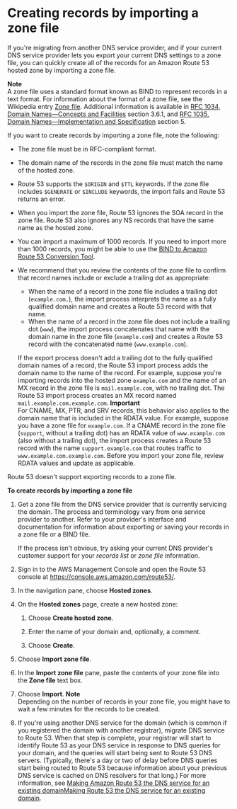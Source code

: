 # Creating records by importing a zone file<a name="resource-record-sets-creating-import"></a>

If you're migrating from another DNS service provider, and if your current DNS service provider lets you export your current DNS settings to a zone file, you can quickly create all of the records for an Amazon Route 53 hosted zone by importing a zone file\.

**Note**  
A zone file uses a standard format known as BIND to represent records in a text format\. For information about the format of a zone file, see the Wikipedia entry [Zone file](https://en.wikipedia.org/wiki/Zone_file)\. Additional information is available in [RFC 1034, Domain Names—Concepts and Facilities](http://tools.ietf.org/html/rfc1034) section 3\.6\.1, and [RFC 1035, Domain Names—Implementation and Specification](http://tools.ietf.org/html/rfc1035) section 5\. 

If you want to create records by importing a zone file, note the following:
+ The zone file must be in RFC\-compliant format\.
+ The domain name of the records in the zone file must match the name of the hosted zone\.
+ Route 53 supports the `$ORIGIN` and `$TTL` keywords\. If the zone file includes `$GENERATE` or `$INCLUDE` keywords, the import fails and Route 53 returns an error\.
+ When you import the zone file, Route 53 ignores the SOA record in the zone file\. Route 53 also ignores any NS records that have the same name as the hosted zone\.
+ You can import a maximum of 1000 records\. If you need to import more than 1000 records, you might be able to use the [BIND to Amazon Route 53 Conversion Tool](https://aws.amazon.com/code/4495891528591897)\.
+ We recommend that you review the contents of the zone file to confirm that record names include or exclude a trailing dot as appropriate:
  + When the name of a record in the zone file includes a trailing dot \(`example.com.`\), the import process interprets the name as a fully qualified domain name and creates a Route 53 record with that name\.
  + When the name of a record in the zone file does not include a trailing dot \(`www`\), the import process concatenates that name with the domain name in the zone file \(`example.com`\) and creates a Route 53 record with the concatenated name \(`www.example.com`\)\.

  If the export process doesn't add a trailing dot to the fully qualified domain names of a record, the Route 53 import process adds the domain name to the name of the record\. For example, suppose you're importing records into the hosted zone `example.com` and the name of an MX record in the zone file is `mail.example.com`, with no trailing dot\. The Route 53 import process creates an MX record named `mail.example.com.example.com`\.
**Important**  
For CNAME, MX, PTR, and SRV records, this behavior also applies to the domain name that is included in the RDATA value\. For example, suppose you have a zone file for `example.com`\. If a CNAME record in the zone file \(`support`, without a trailing dot\) has an RDATA value of `www.example.com` \(also without a trailing dot\), the import process creates a Route 53 record with the name `support.example.com` that routes traffic to `www.example.com.example.com`\. Before you import your zone file, review RDATA values and update as applicable\. 

Route 53 doesn't support exporting records to a zone file\.<a name="RRSchanges_import_console_procedure"></a>

**To create records by importing a zone file**

1. Get a zone file from the DNS service provider that is currently servicing the domain\. The process and terminology vary from one service provider to another\. Refer to your provider's interface and documentation for information about exporting or saving your records in a zone file or a BIND file\.

   If the process isn't obvious, try asking your current DNS provider's customer support for your *records list* or *zone file* information\.

1. Sign in to the AWS Management Console and open the Route 53 console at [https://console\.aws\.amazon\.com/route53/](https://console.aws.amazon.com/route53/)\.

1. In the navigation pane, choose **Hosted zones**\.

1. On the **Hosted zones** page, create a new hosted zone:

   1. Choose **Create hosted zone**\.

   1. Enter the name of your domain and, optionally, a comment\. 

   1. Choose **Create**\.

1. Choose **Import zone file**\.

1. In the **Import zone file** pane, paste the contents of your zone file into the **Zone file** text box\.

1. Choose **Import**\.
**Note**  
Depending on the number of records in your zone file, you might have to wait a few minutes for the records to be created\.

1. If you're using another DNS service for the domain \(which is common if you registered the domain with another registrar\), migrate DNS service to Route 53\. When that step is complete, your registrar will start to identify Route 53 as your DNS service in response to DNS queries for your domain, and the queries will start being sent to Route 53 DNS servers\. \(Typically, there's a day or two of delay before DNS queries start being routed to Route 53 because information about your previous DNS service is cached on DNS resolvers for that long\.\) For more information, see [Making Amazon Route 53 the DNS service for an existing domainMaking Route 53 the DNS service for an existing domain](MigratingDNS.md)\.